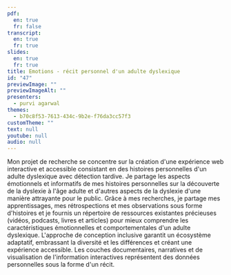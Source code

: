 ```yaml
---
pdf:
  en: true
  fr: false
transcript:
  en: true
  fr: true
slides:
  en: true
  fr: true
title: Emotions - récit personnel d'un adulte dyslexique
id: "47"
previewImage: ""
previewImageAlt: ""
presenters:
  - purvi agarwal
themes:
  - b70c8f53-7613-434c-9b2e-f76da3cc57f3
customTheme: ""
text: null
youtube: null
audio: null
---
```


Mon projet de recherche se concentre sur la création d'une expérience web interactive et accessible consistant en des histoires personnelles d'un adulte dyslexique avec détection tardive. Je partage les aspects émotionnels et informatifs de mes histoires personnelles sur la découverte de la dyslexie à l'âge adulte et d'autres aspects de la dyslexie d'une manière attrayante pour le public. Grâce à mes recherches, je partage mes apprentissages, mes rétrospections et mes observations sous forme d'histoires et je fournis un répertoire de ressources existantes précieuses (vidéos, podcasts, livres et articles) pour mieux comprendre les caractéristiques émotionnelles et comportementales d'un adulte dyslexique. L'approche de conception inclusive garantit un écosystème adaptatif, embrassant la diversité et les différences et créant une expérience accessible. Les couches documentaires, narratives et de visualisation de l'information interactives représentent des données personnelles sous la forme d'un récit.
